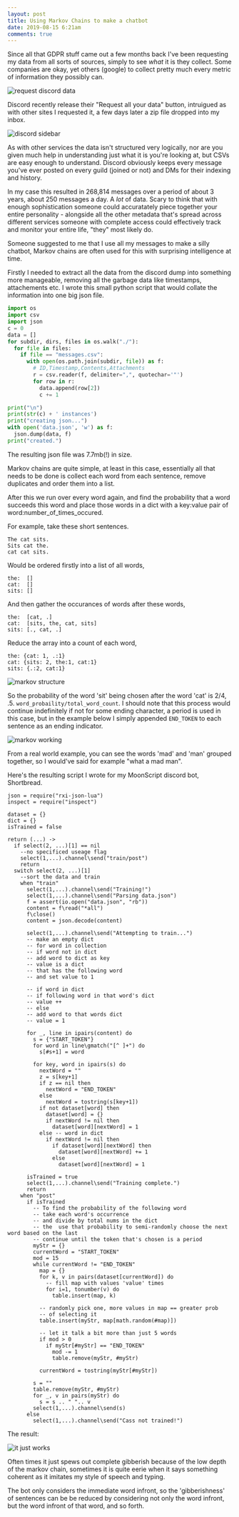 ```yaml
---
layout: post
title: Using Markov Chains to make a chatbot
date: 2019-08-15 6:21am
comments: true
---
```


Since all that GDPR stuff came out a few months back I've been requesting my data from all sorts of sources, simply to see _what_ it is they collect. Some companies are okay, yet others (google) to collect pretty much every metric of information they possibly can.

![request discord data](https://ftp.cass.si/==ANygjMwA.png)

Discord recently release their "Request all your data" button, intruigued as with other sites I requested it, a few days later a zip file dropped into my inbox.

![discord sidebar](https://ftp.cass.si/==gNykTMwA.png)

As with other services the data isn't structured very logically, nor are you given much help in understanding just what it is you're looking at, but CSVs are easy enough to understand. Discord obviously keeps every message you've ever posted on every guild (joined or not) and DMs for their indexing and history.

In my case this resulted in 268,814 messages over a period of about 3 years, about 250 messages a day. A _lot_ of data. Scary to think that with enough sophistication someone could accuratately piece together your entire personality - alongside all the other metadata that's spread across different services someone with complete access could effectively track and monitor your entire life, "they" most likely do.

Someone suggested to me that I use all my messages to make a silly chatbot, Markov chains are often used for this with surprising intelligence at time.

Firstly I needed to extract all the data from the discord dump into something more manageable, removing all the garbage data like timestamps, attachements etc. I wrote this small python script that would collate the information into one big json file.

```python
import os
import csv
import json
c = 0
data = []
for subdir, dirs, files in os.walk("./"):
  for file in files:
    if file == "messages.csv":
      with open(os.path.join(subdir, file)) as f:
        # ID,Timestamp,Contents,Attachments
        r = csv.reader(f, delimiter=",", quotechar='"')
        for row in r:
          data.append(row[2])
          c += 1

print("\n")
print(str(c) + ' instances')
print("creating json...")
with open('data.json', 'w') as f:
  json.dump(data, f)
print("created.")
```

The resulting json file was 7.7mb(!) in size.

Markov chains are quite simple, at least in this case, essentially all that needs to be done is collect each word from each sentence, remove duplicates and order them into a list.

After this we run over every word again, and find the probability that a word succeeds this word and place those words in a dict with a key:value pair of word:number_of_times_occured.

For example, take these short sentences.

```
The cat sits.
Sits cat the.
cat cat sits.
```

Would be ordered firstly into a list of all words,

```
the:  []
cat:  []
sits: []
```

And then gather the occurances of words after these words,

```
the:  [cat, .]
cat:  [sits, the, cat, sits]
sits: [., cat, .]
```

Reduce the array into a count of each word,

```
the: {cat: 1, .:1}
cat: {sits: 2, the:1, cat:1}
sits: {.:2, cat:1}
```

![markov structure](https://ftp.cass.si/=gDMycDMwA.png)

So the probability of the word 'sit' being chosen after the word 'cat' is 2/4, .5. `word_probaility/total_word_count`. I should note that this process would continue indefinitely if not for some ending character, a period is used in this case, but in the example below I simply appended `END_TOKEN` to each sentence as an ending indicator.

![markov working](https://ftp.cass.si/=kTM5cTMwA.png)

From a real world example, you can see the words 'mad' and 'man' grouped together, so I would've said for example "what a mad man".

Here's the resulting script I wrote for my MoonScript discord bot, Shortbread.

```moonscript
json = require("rxi-json-lua")
inspect = require("inspect")

dataset = {}
dict = {}
isTrained = false

return (...) ->
  if select(2, ...)[1] == nil
  	--no specificed useage flag
    select(1,...).channel\send("train/post")    
    return
  switch select(2, ...)[1]
  	--sort the data and train 
    when "train"
      select(1,...).channel\send("Training!")
      select(1,...).channel\send("Parsing data.json")
      f = assert(io.open("data.json", "rb"))
      content = f\read("*all")
      f\close()
      content = json.decode(content)

      select(1,...).channel\send("Attempting to train...")
      -- make an empty dict
      -- for word in collection
      -- if word not in dict
      -- add word to dict as key
      -- value is a dict
      -- that has the following word
      -- and set value to 1

      -- if word in dict
      -- if following word in that word's dict
      -- value ++
      -- else
      -- add word to that words dict
      -- value = 1

      for _, line in ipairs(content) do
        s = {"START_TOKEN"}
        for word in line\gmatch("[^ ]+") do
          s[#s+1] = word

        for key, word in ipairs(s) do
          nextWord = ""
          z = s[key+1]
          if z == nil then
            nextWord = "END_TOKEN"
          else
            nextWord = tostring(s[key+1])
          if not dataset[word] then
            dataset[word] = {}
            if nextWord != nil then
              dataset[word][nextWord] = 1
          else -- word in dict
            if nextWord != nil then
              if dataset[word][nextWord] then
                dataset[word][nextWord] += 1
              else
                dataset[word][nextWord] = 1

      isTrained = true
      select(1,...).channel\send("Training complete.")
      return
    when "post"
      if isTrained
        -- To find the probability of the following word
        -- take each word's occurrence
        -- and divide by total nums in the dict
        -- the  use that probability to semi-randomly choose the next word based on the last
        -- continue until the token that's chosen is a period
        myStr = {}
        currentWord = "START_TOKEN" 
        mod = 15
        while currentWord != "END_TOKEN"
          map = {}
          for k, v in pairs(dataset[currentWord]) do
            -- fill map with values 'value' times
            for i=1, tonumber(v) do
              table.insert(map, k)

          -- randomly pick one, more values in map == greater prob
          -- of selecting it
          table.insert(myStr, map[math.random(#map)])

          -- let it talk a bit more than just 5 words
          if mod > 0
            if myStr[#myStr] == "END_TOKEN"
              mod -= 1
              table.remove(myStr, #myStr)

          currentWord = tostring(myStr[#myStr])

        s = ""
        table.remove(myStr, #myStr)
        for _, v in pairs(myStr) do
          s = s .. " ".. v
        select(1,...).channel\send(s)
      else
        select(1,...).channel\send("Cass not trained!")

```

The result:

![it just works](https://ftp.cass.si/=gTOxADMwA.png)


Often times it just spews out complete gibberish because of the low depth of the markov chain, sometimes it is quite eerie when it says something coherent as it imitates my style of speech and typing. 

The bot only considers the immediate word infront, so the 'gibberishness' of sentences can be be reduced by considering not only the word infront, but the word infront of that word, and so forth.
